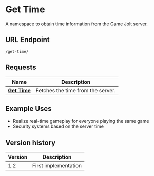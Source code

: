 # Get Time

A namespace to obtain time information from the Game Jolt server.

## URL Endpoint

```
/get-time/
```

## Requests

Name | Description
--- | ---
[**Get Time**](/time/fetch.md) | Fetches the time from the server.

## Example Uses

- Realize real-time gameplay for everyone playing the same game
- Security systems based on the server time

## Version history

Version | Description
--- | ---
1.2 | First implementation
